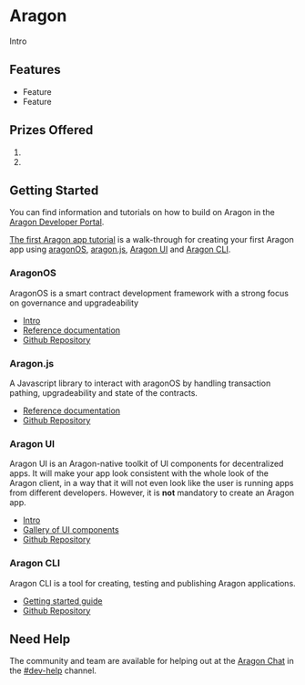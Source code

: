 # Aragon

Intro

## Features

-   Feature
-   Feature

## Prizes Offered

1.
2.

## Getting Started

You can find information and tutorials on how to build on Aragon in the [Aragon Developer Portal](https://hack.aragon.org).

[The first Aragon app tutorial](https://hack.aragon.org/docs/tutorial.html) is a walk-through for creating your first Aragon app using [aragonOS](https://hack.aragon.org/docs/aragonos-intro.html), [aragon.js](https://hack.aragon.org/docs/aragonjs-ref.html), [Aragon UI](https://hack.aragon.org/docs/aragonui-intro.html) and [Aragon CLI](https://hack.aragon.org/docs/cli-usage.html).

### AragonOS

AragonOS is a smart contract development framework with a strong focus on governance and upgradeability

-   [Intro](https://hack.aragon.org/docs/aragonos-intro.html)
-   [Reference documentation](https://hack.aragon.org/docs/aragonos-ref.html)
-   [Github Repository](https://github.com/aragon/aragonos)

### Aragon.js

A Javascript library to interact with aragonOS by handling transaction pathing, upgradeability and state of the contracts.

-   [Reference documentation](https://hack.aragon.org/docs/aragonjs-ref.html)
-   [Github Repository](https://github.com/aragon/aragon.js)

### Aragon UI

Aragon UI is an Aragon-native toolkit of UI components for decentralized apps. It will make your app look consistent with the whole look of the Aragon client, in a way that it will not even look like the user is running apps from different developers. However, it is **not** mandatory to create an Aragon app.

-   [Intro](https://hack.aragon.org/docs/aragonui-intro.html)
-   [Gallery of UI components](https://ui.aragon.org/)
-   [Github Repository](https://github.com/aragon/aragon-ui)

### Aragon CLI

Aragon CLI is a tool for creating, testing and publishing Aragon applications.

-   [Getting started guide](https://hack.aragon.org/docs/cli-usage.html)
-   [Github Repository](https://github.com/aragon/aragon-cli)

## Need Help

The community and team are available for helping out at the [Aragon Chat](https://aragon.chat) in the [#dev-help](https://aragon.chat/channel/dev-help) channel.
